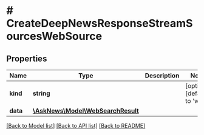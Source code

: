 # # CreateDeepNewsResponseStreamSourcesWebSource

## Properties

Name | Type | Description | Notes
------------ | ------------- | ------------- | -------------
**kind** | **string** |  | [optional] [default to 'web']
**data** | [**\AskNews\Model\WebSearchResult**](WebSearchResult.md) |  |

[[Back to Model list]](../../README.md#models) [[Back to API list]](../../README.md#endpoints) [[Back to README]](../../README.md)
